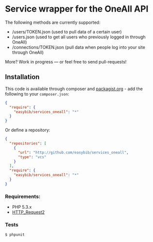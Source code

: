 # Service wrapper for the OneAll API

The following methods are currently supported:

 * /users/TOKEN.json (used to pull data of a certain user)
 * /users.json (used to get all users who previously logged in through OneAll)
 * /connections/TOKEN.json (pull data when people log into your site through OneAll)

More? Work in progress — or feel free to send pull-requests!

## Installation

This code is available through composer and [packagist.org](https://packagist.org/packages/easybib/services_oneall) - add the following to your `composer.json`:

```json
{
  "require": {
    "easybib/services_oneall": "*"
  }
}
```

Or define a repository:

```json
{
  "repositories": [
    {
      "url": "http://github.com/easybib/services_oneall",
      "type": "vcs"
    }
  ],
  "require": {
    "easybib/services_oneall": "*"
  }
}
```

### Requirements:

 * PHP 5.3.x
 * [HTTP_Request2](http://pear.php.net/package/HTTP_Request2)

### Tests

```
$ phpunit
```

